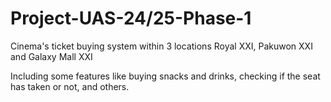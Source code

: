 # Project-UAS-24/25-Phase-1

Cinema's ticket buying system within 3 locations
Royal XXI, Pakuwon XXI and Galaxy Mall XXI

Including some features like buying snacks and drinks, checking if the seat has taken or not, and others.

